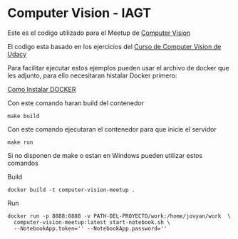 # Computer Vision - IAGT

Este es el codigo utilizado para el Meetup de [Computer Vision](https://www.meetup.com/Inteligencia-Artificial-Guatemala/events/258749498/)

El codigo esta basado en los ejercicios del [Curso de Computer Vision de Udacy](https://github.com/udacity/CVND_Exercises)

Para facilitar ejecutar estos ejemplos pueden usar el archivo de docker que les adjunto, para ello necesitaran histalar Docker primero:

[Como Instalar DOCKER](https://adawolfs.github.io/2018/08/18/como-instalar-docker/)

Con este comando haran build del contenedor
```
make build
```

Con este comando ejecutaran el contenedor para que inicie el servidor 
```
make run
````

Si no disponen de make o estan en Windows pueden utilizar estos comandos

Build 
```
docker build -t computer-vision-meetup .
```

Run
```
docker run -p 8888:8888 -v PATH-DEL-PROYECTO/work:/home/jovyan/work  \
  computer-vision-meetup:latest start-notebook.sh \
  --NotebookApp.token='' --NotebookApp.password=''
```

